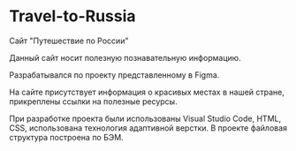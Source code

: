 # Travel-to-Russia
Сайт "Путешествие по России"

Данный сайт носит полезную познавательную информацию.

Разрабатывался по проекту представленному в Figma.

На сайте присутствует информация о красивых местах в нашей стране, прикреплены ссылки на полезные ресурсы.

При разработке проекта были использованы Visual Studio Code, HTML, CSS, использована технология адаптивной верстки. В проекте файловая структура построена по БЭМ.
